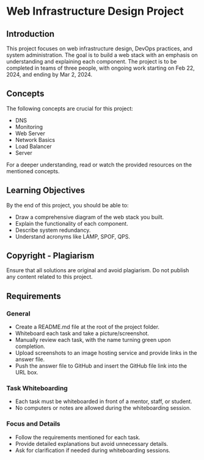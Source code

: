 # Web Infrastructure Design Project

## Introduction
This project focuses on web infrastructure design, DevOps practices, and system administration. The goal is to build a web stack with an emphasis on understanding and explaining each component. The project is to be completed in teams of three people, with ongoing work starting on Feb 22, 2024, and ending by Mar 2, 2024.

## Concepts
The following concepts are crucial for this project:
- DNS
- Monitoring
- Web Server
- Network Basics
- Load Balancer
- Server

For a deeper understanding, read or watch the provided resources on the mentioned concepts.

## Learning Objectives
By the end of this project, you should be able to:
- Draw a comprehensive diagram of the web stack you built.
- Explain the functionality of each component.
- Describe system redundancy.
- Understand acronyms like LAMP, SPOF, QPS.

## Copyright - Plagiarism
Ensure that all solutions are original and avoid plagiarism. Do not publish any content related to this project.

## Requirements
### General
- Create a README.md file at the root of the project folder.
- Whiteboard each task and take a picture/screenshot.
- Manually review each task, with the name turning green upon completion.
- Upload screenshots to an image hosting service and provide links in the answer file.
- Push the answer file to GitHub and insert the GitHub file link into the URL box.

### Task Whiteboarding
- Each task must be whiteboarded in front of a mentor, staff, or student.
- No computers or notes are allowed during the whiteboarding session.

### Focus and Details
- Follow the requirements mentioned for each task.
- Provide detailed explanations but avoid unnecessary details.
- Ask for clarification if needed during whiteboarding sessions.
